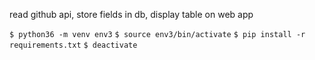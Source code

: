 read github api, store fields in db, display table on web app

`$ python36 -m venv env3`
`$ source env3/bin/activate`
`$ pip install -r requirements.txt`
`$ deactivate`

